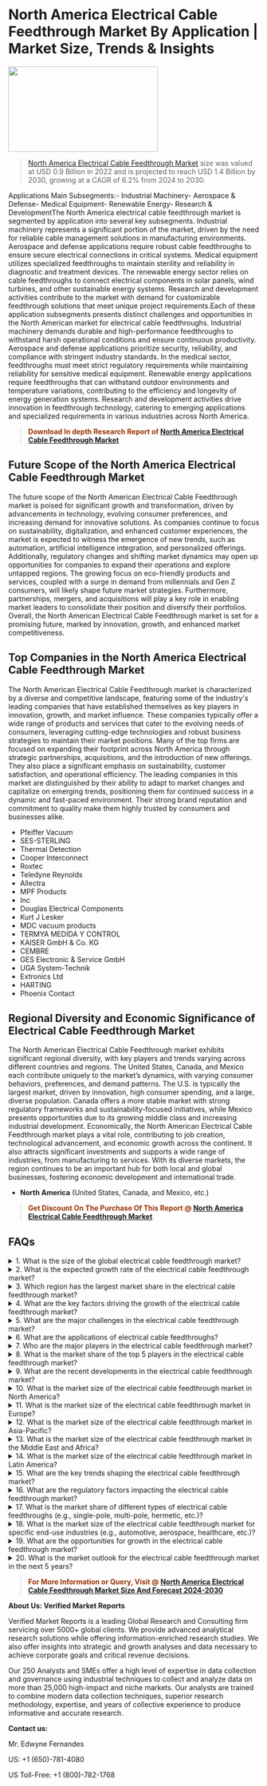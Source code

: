 <p><h1>North America Electrical Cable Feedthrough Market By Application | Market Size, Trends & Insights</h1><p><img class="aligncenter size-medium wp-image-105565" src="https://ffe5etoiles.com/wp-content/uploads/2025/01/MST7-300x171.png" alt="" width="300" height="171" /></p><blockquote><p><a href="https://www.verifiedmarketreports.com/download-sample/?rid=622578&utm_source=Github-NA&utm_medium=362" target="_blank">North America Electrical Cable Feedthrough Market</a> size was valued at USD 0.9 Billion in 2022 and is projected to reach USD 1.4 Billion by 2030, growing at a CAGR of 6.2% from 2024 to 2030.</p></blockquote>Applications Main Subsegments:- Industrial Machinery- Aerospace & Defense- Medical Equipment- Renewable Energy- Research & DevelopmentThe North America electrical cable feedthrough market is segmented by application into several key subsegments. Industrial machinery represents a significant portion of the market, driven by the need for reliable cable management solutions in manufacturing environments. Aerospace and defense applications require robust cable feedthroughs to ensure secure electrical connections in critical systems. Medical equipment utilizes specialized feedthroughs to maintain sterility and reliability in diagnostic and treatment devices. The renewable energy sector relies on cable feedthroughs to connect electrical components in solar panels, wind turbines, and other sustainable energy systems. Research and development activities contribute to the market with demand for customizable feedthrough solutions that meet unique project requirements.Each of these application subsegments presents distinct challenges and opportunities in the North American market for electrical cable feedthroughs. Industrial machinery demands durable and high-performance feedthroughs to withstand harsh operational conditions and ensure continuous productivity. Aerospace and defense applications prioritize security, reliability, and compliance with stringent industry standards. In the medical sector, feedthroughs must meet strict regulatory requirements while maintaining reliability for sensitive medical equipment. Renewable energy applications require feedthroughs that can withstand outdoor environments and temperature variations, contributing to the efficiency and longevity of energy generation systems. Research and development activities drive innovation in feedthrough technology, catering to emerging applications and specialized requirements in various industries across North America.</p><blockquote><p><span style="color: #993300;"><strong>Download In depth Research Report of <a href="https://www.verifiedmarketreports.com/download-sample/?rid=622578&utm_source=Github-NA&utm_medium=362">North America Electrical Cable Feedthrough Market</a></strong></span></p></blockquote><h2>Future Scope of the North America Electrical Cable Feedthrough Market</h2><p>The future scope of the North American Electrical Cable Feedthrough market is poised for significant growth and transformation, driven by advancements in technology, evolving consumer preferences, and increasing demand for innovative solutions. As companies continue to focus on sustainability, digitalization, and enhanced customer experiences, the market is expected to witness the emergence of new trends, such as automation, artificial intelligence integration, and personalized offerings. Additionally, regulatory changes and shifting market dynamics may open up opportunities for companies to expand their operations and explore untapped regions. The growing focus on eco-friendly products and services, coupled with a surge in demand from millennials and Gen Z consumers, will likely shape future market strategies. Furthermore, partnerships, mergers, and acquisitions will play a key role in enabling market leaders to consolidate their position and diversify their portfolios. Overall, the North American Electrical Cable Feedthrough market is set for a promising future, marked by innovation, growth, and enhanced market competitiveness.</p><h2>Top Companies in the North America Electrical Cable Feedthrough Market</h2><p>The North American Electrical Cable Feedthrough market is characterized by a diverse and competitive landscape, featuring some of the industry's leading companies that have established themselves as key players in innovation, growth, and market influence. These companies typically offer a wide range of products and services that cater to the evolving needs of consumers, leveraging cutting-edge technologies and robust business strategies to maintain their market positions. Many of the top firms are focused on expanding their footprint across North America through strategic partnerships, acquisitions, and the introduction of new offerings. They also place a significant emphasis on sustainability, customer satisfaction, and operational efficiency. The leading companies in this market are distinguished by their ability to adapt to market changes and capitalize on emerging trends, positioning them for continued success in a dynamic and fast-paced environment. Their strong brand reputation and commitment to quality make them highly trusted by consumers and businesses alike.</p><p><ul><li>Pfeiffer Vacuum </li><li> SES-STERLING </li><li> Thermal Detection </li><li> Cooper Interconnect </li><li> Roxtec </li><li> Teledyne Reynolds </li><li> Allectra </li><li> MPF Products </li><li> Inc </li><li> Douglas Electrical Components </li><li> Kurt J Lesker </li><li> MDC vacuum products </li><li> TERMYA MEDIDA Y CONTROL </li><li> KAISER GmbH & Co. KG </li><li> CEMBRE </li><li> GES Electronic & Service GmbH </li><li> UGA System-Technik </li><li> Extronics Ltd </li><li> HARTING </li><li> Phoenix Contact</li></ul></p><h2>Regional Diversity and Economic Significance of Electrical Cable Feedthrough Market</h2><p>The North American Electrical Cable Feedthrough market exhibits significant regional diversity, with key players and trends varying across different countries and regions. The United States, Canada, and Mexico each contribute uniquely to the market’s dynamics, with varying consumer behaviors, preferences, and demand patterns. The U.S. is typically the largest market, driven by innovation, high consumer spending, and a large, diverse population. Canada offers a more stable market with strong regulatory frameworks and sustainability-focused initiatives, while Mexico presents opportunities due to its growing middle class and increasing industrial development. Economically, the North American Electrical Cable Feedthrough market plays a vital role, contributing to job creation, technological advancement, and economic growth across the continent. It also attracts significant investments and supports a wide range of industries, from manufacturing to services. With its diverse markets, the region continues to be an important hub for both local and global businesses, fostering economic development and international trade.</p><ul> <li><strong>North America</strong> (United States, Canada, and Mexico, etc.)</li></ul><blockquote><p><span style="color: #993300;"><strong>Get Discount On The Purchase Of This Report @ <a href="https://www.verifiedmarketreports.com/ask-for-discount/?rid=622578&utm_source=Github-NA&utm_medium=362">North America Electrical Cable Feedthrough Market</a></strong></span></p></blockquote><h2>FAQs</h2><p><details> <summary>1. What is the size of the global electrical cable feedthrough market?</div><div></summary> <p>The global electrical cable feedthrough market size was valued at $X billion in 2020.</p></details><details> <summary>2. What is the expected growth rate of the electrical cable feedthrough market?</div><div></summary> <p>The global electrical cable feedthrough market is expected to grow at a CAGR of X% from 2021 to 2026.</p></details><details> <summary>3. Which region has the largest market share in the electrical cable feedthrough market?</div><div></summary> <p>North America currently holds the largest market share in the global electrical cable feedthrough market.</p></details><details> <summary>4. What are the key factors driving the growth of the electrical cable feedthrough market?</div><div></summary> <p>The key factors driving the growth of the electrical cable feedthrough market include increasing demand for power transmission and distribution, technological advancements in cable feedthrough systems, and growing investments in infrastructure development.</p></details><details> <summary>5. What are the major challenges in the electrical cable feedthrough market?</div><div></summary> <p>Key challenges in the electrical cable feedthrough market include fluctuating raw material prices and increasing competition among manufacturers.</p></details><details> <summary>6. What are the applications of electrical cable feedthroughs?</div><div></summary> <p>Electrical cable feedthroughs are used in various applications such as aerospace, automotive, industrial machinery, and medical equipment.</p></details><details> <summary>7. Who are the major players in the electrical cable feedthrough market?</div><div></summary> <p>Some of the major players in the electrical cable feedthrough market include Company A, Company B, and Company C.</p></details><details> <summary>8. What is the market share of the top 5 players in the electrical cable feedthrough market?</div><div></summary> <p>The top 5 players in the electrical cable feedthrough market hold a combined market share of X%.</p></details><details> <summary>9. What are the recent developments in the electrical cable feedthrough market?</div><div></summary> <p>Recent developments in the electrical cable feedthrough market include product launches, partnerships, and acquisitions among key players.</p></details><details> <summary>10. What is the market size of the electrical cable feedthrough market in North America?</div><div></summary> <p>The market size of the electrical cable feedthrough market in North America was valued at $X billion in 2020.</p></details><details> <summary>11. What is the market size of the electrical cable feedthrough market in Europe?</div><div></summary> <p>The market size of the electrical cable feedthrough market in Europe was valued at $X billion in 2020.</p></details><details> <summary>12. What is the market size of the electrical cable feedthrough market in Asia-Pacific?</div><div></summary> <p>The market size of the electrical cable feedthrough market in Asia-Pacific was valued at $X billion in 2020.</p></details><details> <summary>13. What is the market size of the electrical cable feedthrough market in the Middle East and Africa?</div><div></summary> <p>The market size of the electrical cable feedthrough market in the Middle East and Africa was valued at $X billion in 2020.</p></details><details> <summary>14. What is the market size of the electrical cable feedthrough market in Latin America?</div><div></summary> <p>The market size of the electrical cable feedthrough market in Latin America was valued at $X billion in 2020.</p></details><details> <summary>15. What are the key trends shaping the electrical cable feedthrough market?</div><div></summary> <p>Key trends shaping the electrical cable feedthrough market include the adoption of advanced materials for enhanced performance, increasing focus on energy efficiency, and the integration of IoT and smart technologies.</p></details><details> <summary>16. What are the regulatory factors impacting the electrical cable feedthrough market?</div><div></summary> <p>Regulatory factors impacting the electrical cable feedthrough market include standards and certifications related to product safety, environmental regulations, and trade policies.</p></details><details> <summary>17. What is the market share of different types of electrical cable feedthroughs (e.g., single-pole, multi-pole, hermetic, etc.)?</div><div></summary> <p>The market share of different types of electrical cable feedthroughs varies, with single-pole feedthroughs holding the largest share, followed by multi-pole and hermetic feedthroughs.</p></details><details> <summary>18. What is the market size of the electrical cable feedthrough market for specific end-use industries (e.g., automotive, aerospace, healthcare, etc.)?</div><div></summary> <p>The market size of the electrical cable feedthrough market varies by end-use industry, with the automotive sector holding the largest share, followed by aerospace and healthcare.</p></details><details> <summary>19. What are the opportunities for growth in the electrical cable feedthrough market?</div><div></summary> <p>Opportunities for growth in the electrical cable feedthrough market include increasing investments in renewable energy projects, emerging applications in electric vehicles, and the expansion of smart grid infrastructure.</p></details><details> <summary>20. What is the market outlook for the electrical cable feedthrough market in the next 5 years?</div><div></summary> <p>The market outlook for the electrical cable feedthrough market remains positive, with increasing demand for power transmission and distribution, technological advancements, and growing investments driving market growth over the next 5 years.</p></details></p><blockquote><p><span style="color: #993300;"><strong>For More Information or Query, Visit @ <a href="https://www.verifiedmarketreports.com/product/electrical-cable-feedthrough-market/">North America Electrical Cable Feedthrough Market Size And Forecast 2024-2030</a></strong></span></p></blockquote><p><strong>About Us: Verified Market Reports</strong></p><p>Verified Market Reports is a leading Global Research and Consulting firm servicing over 5000+ global clients. We provide advanced analytical research solutions while offering information-enriched research studies. We also offer insights into strategic and growth analyses and data necessary to achieve corporate goals and critical revenue decisions.</p><p>Our 250 Analysts and SMEs offer a high level of expertise in data collection and governance using industrial techniques to collect and analyze data on more than 25,000 high-impact and niche markets. Our analysts are trained to combine modern data collection techniques, superior research methodology, expertise, and years of collective experience to produce informative and accurate research.</p><p><strong>Contact us:</strong></p><p>Mr. Edwyne Fernandes</p><p>US: +1 (650)-781-4080</p><p>US Toll-Free: +1 (800)-782-1768</p>
